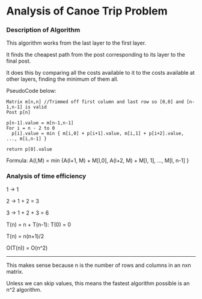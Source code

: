 # Analysis of Canoe Trip Problem

### Description of Algorithm
This algorithm works from the last layer to the first layer.

It finds the cheapest path from the post corresponding to its layer to the final post.

It does this by comparing all the costs available to it to the costs available at other layers, finding the minimum of them all.

PseudoCode below:
```
Matrix m[n,n] //Trimmed off first column and last row so [0,0] and [n-1,n-1] is valid
Post p[n]

p[n-1].value = m[n-1,n-1] 
For i = n - 2 to 0
  p[i].value = min { m[i,0] + p[i+1].value, m[i,1] + p[i+2].value, ..., m[i,n-1] }

return p[0].value
```

Formula:
A(l,M) = min {A(l+1, M) + M\[l,0\], A(l+2, M) + M\[l, 1\], ..., M\[l, n-1\] }

### Analysis of time efficiency
1 -> 1

2 -> 1 + 2 = 3

3 -> 1 + 2 + 3 = 6

T(n) = n + T(n-1): T(0) = 0

T(n) = n(n+1)/2

O(T(n)) = O(n^2)

---

This makes sense because n is the number of rows and columns in an nxn matrix.

Unless we can skip values, this means the fastest algorithm possible is an n^2 algorithm.